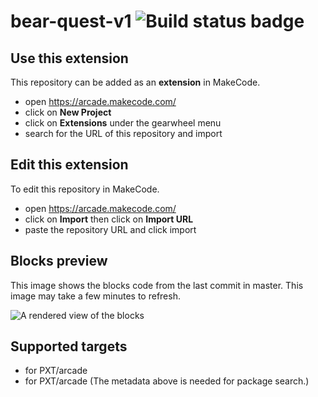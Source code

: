 # bear-quest-v1 ![Build status badge](https://github.com/notbears/bear-quest-v1/workflows/MakeCode/badge.svg)



## Use this extension

This repository can be added as an **extension** in MakeCode.

* open https://arcade.makecode.com/
* click on **New Project**
* click on **Extensions** under the gearwheel menu
* search for the URL of this repository and import

## Edit this extension

To edit this repository in MakeCode.

* open https://arcade.makecode.com/
* click on **Import** then click on **Import URL**
* paste the repository URL and click import

## Blocks preview

This image shows the blocks code from the last commit in master.
This image may take a few minutes to refresh.

![A rendered view of the blocks](https://github.com/notbears/bear-quest-v1/raw/master/.makecode/blocks.png)

## Supported targets

* for PXT/arcade
* for PXT/arcade
(The metadata above is needed for package search.)

